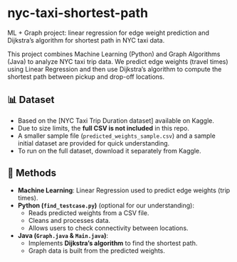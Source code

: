 # nyc-taxi-shortest-path
ML + Graph project: linear regression for edge weight prediction and Dijkstra’s algorithm for shortest path in NYC taxi data.

This project combines Machine Learning (Python) and Graph Algorithms (Java) to analyze NYC taxi trip data.
We predict edge weights (travel times) using Linear Regression and then use Dijkstra’s algorithm to compute the shortest path between pickup and drop-off locations.



## 📊 Dataset

- Based on the [NYC Taxi Trip Duration dataset] available on Kaggle.
- Due to size limits, the **full CSV is not included** in this repo.
- A smaller sample file (`predicted_weights_sample.csv`) and a sample initial dataset are provided for quick understanding.
- To run on the full dataset, download it separately from Kaggle.

## 🔧 Methods

- **Machine Learning**: Linear Regression used to predict edge weights (trip times).
- **Python (`find_testcase.py`)** (optional for our understanding):
  - Reads predicted weights from a CSV file.
  - Cleans and processes data.
  - Allows users to check connectivity between locations.
- **Java (`Graph.java` & `Main.java`)**:
  - Implements **Dijkstra’s algorithm** to find the shortest path.
  - Graph data is built from the predicted weights.
